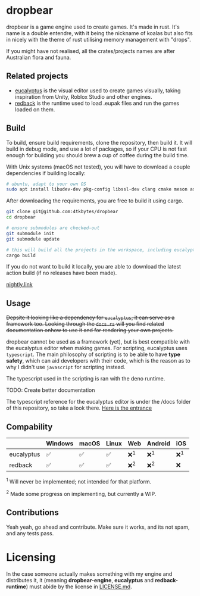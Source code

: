 # dropbear

dropbear is a game engine used to create games. It's made in rust. It's name is a double entendre, with it being the nickname of koalas but also fits in nicely with the theme of rust utilising memory management with "drops".

If you might have not realised, all the crates/projects names are after Australian flora and fauna.

## Related projects

- [eucalyptus](https://github.com/4tkbytes/dropbear/tree/main/eucalyptus) is the visual editor used to create games visually, taking inspiration from Unity, Roblox Studio and other engines.
- [redback](https://github.com/4tkbytes/redback-runtime) is the runtime used to load .eupak files and run the games loaded on them.

## Build

To build, ensure build requirements, clone the repository, then build it. It will build in debug mode, and use a lot of packages, so if your CPU is not fast enough for building you should brew a cup of coffee during the build time.

With Unix systems (macOS not tested), you will have to download a couple dependencies if building locally:

<!-- If you have a macOS system, please create a PR and add your own implementation. I know you need to use brew, but I don't know what dependencies to install.  -->

```bash
# ubuntu, adapt to your own OS
sudo apt install libudev-dev pkg-config libssl-dev clang cmake meson assimp-utils
```

After downloading the requirements, you are free to build it using cargo.

```bash
git clone git@github.com:4tkbytes/dropbear
cd dropbear

# ensure submodules are checked-out
git submodule init
git submodule update

# this will build all the projects in the workspace, including eucalyptus and redback.
cargo build
```

If you do not want to build it locally, you are able to download the latest action build (if no releases have been made).

[nightly.link](https://nightly.link/4tkbytes/dropbear/workflows/create_executable.yaml/main?preview)

## Usage

~~Depsite it looking like a dependency for `eucalyptus`, it can serve as a framework too. Looking through the `docs.rs` will you find related documentation onhow to use it and for rendering your own projects.~~

dropbear cannot be used as a framework (yet), but is best compatible with the eucalyptus editor when making games. For 
scripting, eucalyptus uses `typescript`. The main philosophy of scripting is to be able to have **type safety**, which can aid developers with their code, which is the reason as to why I didn't use `javascript` for scripting instead.

The typescript used in the scripting is ran with the deno runtime. 

TODO: Create better documentation

The typescript reference for the eucalyptus editor is under the /docs folder of this repository, so take a look there. 
[Here is the entrance](https://github.com/4tkbytes/dropbear/blob/main/docs/README.md)

## Compability

|            | Windows | macOS | Linux | Web | Android | iOS |
|------------|---------|-------|-------|-----|---------|-----|
| eucalyptus |    ✅    |   ✅   |   ✅   |  ❌<sup>1</sup>  |    ❌<sup>1</sup>    |  ❌<sup>1</sup>  |
| redback    |    ✅    |   ✅   |   ✅   |  ❌<sup>2</sup>  |    ❌<sup>2</sup>    |  ❌  |

<sup>1</sup> Will never be implemented; not intended for that platform.

<sup>2</sup>  Made some progress on implementing, but currently a WIP. 

## Contributions

Yeah yeah, go ahead and contribute. Make sure it works, and its not spam, and any tests pass.

# Licensing
In the case someone actually makes something with my engine and distributes it, it (meaning **dropbear-engine**, 
**eucalyptus** and **redback-runtime**) must abide by the license in [LICENSE.md](LICENSE.md). 

<!-- The gleek package is licensed under the [MIT License](https://mit-license.org/), which allows for anyone to use my 
library without _much_ restrictions.  -->